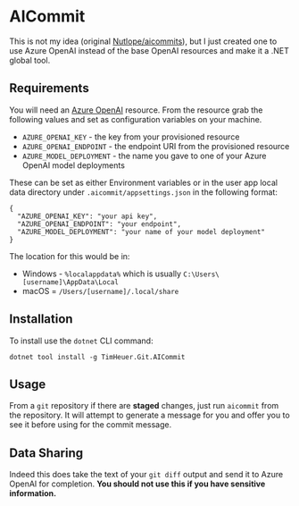 # AICommit
This is not my idea (original [Nutlope/aicommits](https://github.com/Nutlope/aicommits)), but I just created one to use Azure OpenAI instead of the base OpenAI resources and make it a .NET global tool.

## Requirements
You will need an [Azure OpenAI](https://azure.microsoft.com/products/cognitive-services/openai-service/) resource.
From the resource grab the following values and set as configuration variables on your machine.
- `AZURE_OPENAI_KEY` - the key from your provisioned resource
- `AZURE_OPENAI_ENDPOINT` - the endpoint URI from the provisioned resource
- `AZURE_MODEL_DEPLOYMENT` - the name you gave to one of your Azure OpenAI model deployments

These can be set as either Environment variables or in the user app local data directory under `.aicommit/appsettings.json` in the following format:
```
{
  "AZURE_OPENAI_KEY": "your api key",
  "AZURE_OPENAI_ENDPOINT": "your endpoint",
  "AZURE_MODEL_DEPLOYMENT": "your name of your model deployment"
}
```
The location for this would be in:
- Windows - `%localappdata%` which is usually `C:\Users\[username]\AppData\Local`
- macOS = `/Users/[username]/.local/share`

## Installation
To install use the `dotnet` CLI command:

```
dotnet tool install -g TimHeuer.Git.AICommit
```

## Usage
From a `git` repository if there are **staged** changes, just run `aicommit` from the repository.
It will attempt to generate a message for you and offer you to see it before using for the commit message.

## Data Sharing
Indeed this does take the text of your `git diff` output and send it to Azure OpenAI for completion.
**You should not use this if you have sensitive information.**